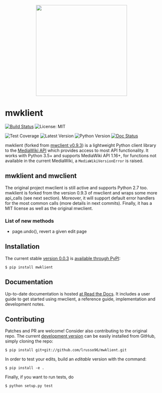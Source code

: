 <div align="center"><img src="docs/source/logo.svg" width="300"/></div>

# mwklient
[![Build Status](https://travis-ci.com/lrusso96/mwklient.svg?token=uoNxtXYBDHpqERGMiZA8&branch=master)](https://travis-ci.com/lrusso96/mwklient)
![License: MIT](https://img.shields.io/github/license/lrusso96/mwklient.svg?color=blue)

![Test Coverage](https://img.shields.io/coveralls/github/lrusso96/mwklient.svg)
![Latest Version](https://img.shields.io/pypi/v/mwklient.svg)
![Python Version](https://img.shields.io/pypi/pyversions/mwklient.svg)
[![Doc Status](https://readthedocs.org/projects/mwklient/badge/?version=latest)](https://mwklient.readthedocs.io/en/latest/?badge=latest)


mwklient (forked from [mwclient v0.9.3](https://github.com/mwclient/mwclient)) is a lightweight Python client library to the [MediaWiki API](https://mediawiki.org/wiki/API) which provides access to most API functionality.
It works with Python 3.5+ and supports MediaWiki API 1.16+,
for functions not available in the current MediaWiki, a `MediaWikiVersionError` is raised.

## mwklient and mwclient
The original project mwclient is still active and supports Python 2.7 too.
mwklient is forked from the version 0.9.3 of mwclient and wraps some more api_calls (see next section).
Moreover, it will support default error handlers for the most common calls (more details in next commits).
Finally, it has a MIT license as well as the original mwclient.

### List of new methods
* page.undo(), revert a given edit page

## Installation
The current stable [version 0.0.3](https://github.com/lrusso96/mwklient/archive/v0.0.3.zip)
is [available through PyPI](https://pypi.python.org/pypi/mwklient):

```
$ pip install mwklient
```

## Documentation
Up-to-date documentation is hosted [at Read the Docs](http://mwklient.readthedocs.io/en/latest/).
It includes a user guide to get started using mwclient, a reference guide, implementation and development notes.

## Contributing
Patches and PR are welcome! Consider also contributing to the original repo.
The current [development version](https://github.com/lrusso96/mwklient) can be
easily installed from GitHub, simply cloning the repo:

```
$ pip install git+git://github.com/lrusso96/mwklient.git
```

In order to test your edits, build an *editable* version with the command:

```
$ pip install -e .
```

Finally, if you want to run tests, do

```
$ python setup.py test
```
